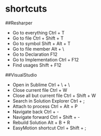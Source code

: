 # shortcuts

##Resharper

* Go to everything Ctrl + T
* Go to file Ctrl + Shift + T
* Go to symbol Shift + Alt + T
* Go to file member Alt + \
* Go to Declaration F12
* Go to Implementation Ctrl + F12
* Find usages Shift + F12

##VisualStudio

* Open in Sublime Ctrl + \ + \
* Close current file Ctrl + W
* Close all but current file Ctrl + Shift + W
* Search in Solution Explorer Ctrl + ;
* Attach to process Ctrl + Alt + P
* Navigate back Ctrl + -
* Navigate forward Ctrl + Shift + -
* Rebuild Solution Alt + B + R
* EasyMotion shortcut Ctrl + Shift + ;
